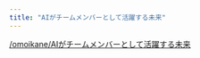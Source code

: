 ```yaml
---
title: "AIがチームメンバーとして活躍する未来"
---
```


[/omoikane/AIがチームメンバーとして活躍する未来](https://scrapbox.io/omoikane/AIがチームメンバーとして活躍する未来)

